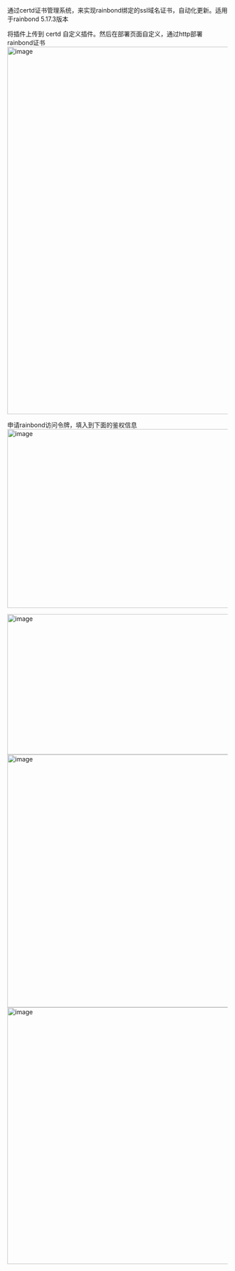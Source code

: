 通过certd证书管理系统，来实现rainbond绑定的ssl域名证书，自动化更新。适用于rainbond 5.17.3版本

将插件上传到 certd 自定义插件。然后在部署页面自定义，通过http部署rainbond证书
<img width="838" height="840" alt="image" src="https://github.com/user-attachments/assets/903f5570-451d-44bf-955c-04595ae33edd" />


申请rainbond访问令牌，填入到下面的鉴权信息
<img width="1654" height="409" alt="image" src="https://github.com/user-attachments/assets/c9bdc118-2de9-4d39-94d6-66edbd37cdff" />

<img width="1052" height="321" alt="image" src="https://github.com/user-attachments/assets/d866f948-4cbc-45d7-8c6b-c6a88f9b32ba" />

<img width="723" height="578" alt="image" src="https://github.com/user-attachments/assets/f7472c36-536f-4386-a398-2563e46b2b00" />

<img width="715" height="587" alt="image" src="https://github.com/user-attachments/assets/8288c111-7c3d-44ed-9869-fabb23f772f3" />

